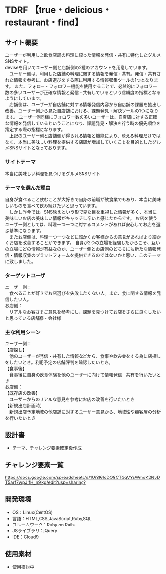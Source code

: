 # TDRF 【true・delicious・restaurant・find】

## サイト概要
ユーザーが利用した飲食店舗の料理に絞った情報を発信・共有に特化したグルメSNSサイト。<br>
deviseを用いてユーザー側と店舗側の2種のアカウントを用意しています。<br>
&emsp;ユーザー側は、利用した店舗の料理に関する情報を発信・共有。発信・共有された情報を参考に、お店選びをする際に利用する情報収集ツールの1つとなります。
また、フォロー・フォロワー機能を使用することで、必然的にフォロワー数の多いユーザーが正確な情報と発信・共有しているという信頼度の指標となるようにしています。<br>
&emsp;店舗側は、ユーザーが自店舗に対する情報発信内容から自店舗の課題を抽出し改善。ユーザー側から見た自店舗における、課題発見・解決ツールの1つになります。
ユーザー側同様にフォロワー数の多いユーザーは、自店舗に対する正確な情報を発信しているということになり、課題発見・解決を行う時の優先順位を策定する際の指標になります。<br>
&emsp;上記のユーザー側と店舗側が得られる情報と機能により、映える料理だけではなく、本当に美味しい料理を提供する店舗が増加していくことを目的としたグルメSNSサイトとなっております。

### サイトテーマ
本当に美味しい料理を見つけるグルメSNSサイト

### テーマを選んだ理由
自身が食べること飲むことが大好きで自身の前職が飲食業でもあり、本当に美味しいものを食べて飲み続けたいと思っています。<br>
&emsp;しかし昨今では、SNS映えという形で見た目を重視した情報が多く、本当に美味しいお店の美味しい情報がキャッチし辛いと感じたからです。
お店を使うユーザー側としては、料理一つ一つに対するコメントがあれば安心してお店を選ぶ基準になります。<br>
&emsp;またお店側は、料理一つ一つなどに細かくお客様からの意見があればより細かくお店を改善することができます。
自身が2つの立場を経験したからこそ、互いの立場にどの情報が有益なのか、ユーザー側とお店側のどちらにも新たな情報発信・情報収集のプラットフォームを提供できるのではないかと思い、このテーマに致しました。

### ターゲットユーザ
ユーザー側：<br>
&emsp;食べることが好きでお店選びを失敗したくない人。また、食に関する情報を発信したい人。<br>
お店側：<br>
&emsp;リアルなお客さまご意見を参考にし、課題を見つけてお店をさらに良くしたいと思っている店舗様・会社様

### 主な利用シーン
ユーザー側：<br>
【店探し】<br>
&emsp;他のユーザーが発信・共有した情報などから、食事や飲み会をする為に店探しをしたいとき。利用予定の店舗評判を確認したいとき。<br>
【食事後】<br>
&emsp;食事後に自身の飲食体験を他のユーザーに向けて情報発信・共有を行いたいとき<br>
お店側：<br>
【既存店の改善】<br>
&emsp;ユーザーからのリアルな意見を参考にお店の改善を行いたいとき<br>
【新規出店計画時】<br>
&emsp;新規出店予定地域の他店舗に対するユーザー意見から、地域性や顧客層の分析を行いたいとき

## 設計書
* テーマ、チャレンジ要素確定後作成

## チャレンジ要素一覧
<https://docs.google.com/spreadsheets/d/1UiSl6IcDO8CTGqVYsWmoK2NvDT5arf7wpJIfH_n9ikg/edit?usp=sharing?>

## 開発環境
- OS：Linux(CentOS)
- 言語：HTML,CSS,JavaScript,Ruby,SQL
- フレームワーク：Ruby on Rails
- JSライブラリ：jQuery
- IDE：Cloud9

## 使用素材
* 使用検討中